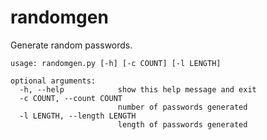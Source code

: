 randomgen
=========

Generate random passwords.

```
usage: randomgen.py [-h] [-c COUNT] [-l LENGTH]

optional arguments:
  -h, --help            show this help message and exit
  -c COUNT, --count COUNT
                        number of passwords generated
  -l LENGTH, --length LENGTH
                        length of passwords generated
```
